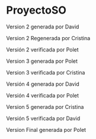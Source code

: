 # ProyectoSO
Version 2 generada por David

Version 2 Regenerada por Cristina

Versión 2 verificada por Polet

Version 3 generada por Polet

Version 3 verificada por Cristina

Versión 4 generada por David

Versión 4 verificada por Polet

Version 5 generada por Cristina

Versión 5 verificada por David

Version Final generada por Polet